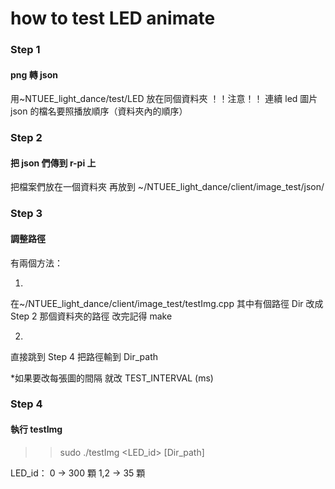 # how to test LED animate

### Step 1

#### png 轉 json

用~NTUEE_light_dance/test/LED
放在同個資料夾
！！注意！！
連續 led 圖片 json 的檔名要照播放順序（資料夾內的順序）

### Step 2

#### 把 json 們傳到 r-pi 上

把檔案們放在一個資料夾
再放到 ~/NTUEE_light_dance/client/image_test/json/

### Step 3

#### 調整路徑

有兩個方法：

1.

在~/NTUEE_light_dance/client/image_test/testImg.cpp
其中有個路徑 Dir
改成 Step 2 那個資料夾的路徑
改完記得 make

2.
直接跳到 Step 4 把路徑輸到 Dir_path

\*如果要改每張圖的間隔 就改 TEST_INTERVAL (ms)

### Step 4

#### 執行 testImg

> > sudo ./testImg <LED_id> [Dir_path]

LED_id：
0 -> 300 顆
1,2 -> 35 顆
